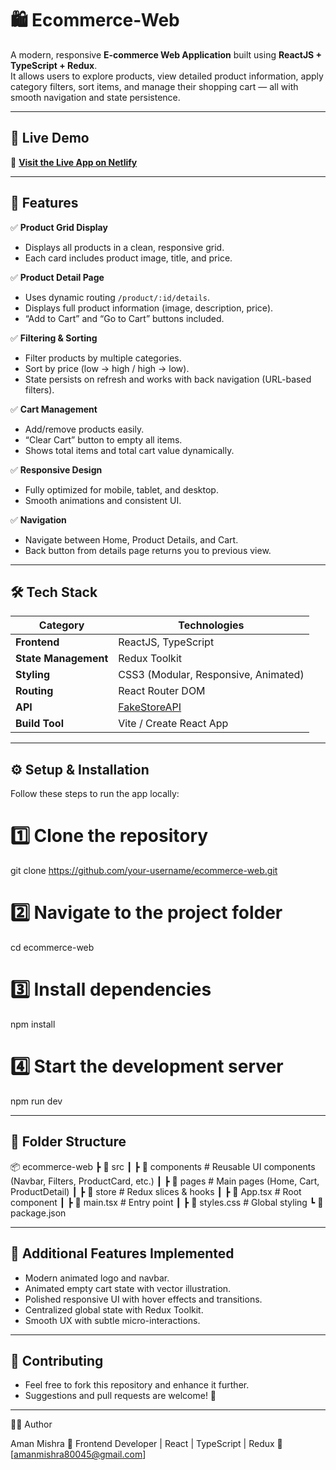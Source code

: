 # 🛍️ Ecommerce-Web

A modern, responsive **E-commerce Web Application** built using **ReactJS + TypeScript + Redux**.  
It allows users to explore products, view detailed product information, apply category filters, sort items, and manage their shopping cart — all with smooth navigation and state persistence.

---

## 🚀 Live Demo
🔗 **[Visit the Live App on Netlify](https://papaya-stardust-6b9a90.netlify.app/)**

---

## 🧠 Features

✅ **Product Grid Display**  
- Displays all products in a clean, responsive grid.  
- Each card includes product image, title, and price.  

✅ **Product Detail Page**  
- Uses dynamic routing `/product/:id/details`.  
- Displays full product information (image, description, price).  
- “Add to Cart” and “Go to Cart” buttons included.  

✅ **Filtering & Sorting**  
- Filter products by multiple categories.  
- Sort by price (low → high / high → low).  
- State persists on refresh and works with back navigation (URL-based filters).  

✅ **Cart Management**  
- Add/remove products easily.  
- “Clear Cart” button to empty all items.  
- Shows total items and total cart value dynamically.  

✅ **Responsive Design**  
- Fully optimized for mobile, tablet, and desktop.  
- Smooth animations and consistent UI.  

✅ **Navigation**  
- Navigate between Home, Product Details, and Cart.  
- Back button from details page returns you to previous view.  

---

## 🛠️ Tech Stack

| Category | Technologies |
|-----------|---------------|
| **Frontend** | ReactJS, TypeScript |
| **State Management** | Redux Toolkit |
| **Styling** | CSS3 (Modular, Responsive, Animated) |
| **Routing** | React Router DOM |
| **API** | [FakeStoreAPI](https://fakestoreapi.com/) |
| **Build Tool** | Vite / Create React App |

---

## ⚙️ Setup & Installation

Follow these steps to run the app locally:

# 1️⃣ Clone the repository
git clone https://github.com/your-username/ecommerce-web.git

# 2️⃣ Navigate to the project folder
cd ecommerce-web

# 3️⃣ Install dependencies
npm install

# 4️⃣ Start the development server
npm run dev

---

## 📂 Folder Structure
📦 ecommerce-web
 ┣ 📂 src
 ┃ ┣ 📂 components     # Reusable UI components (Navbar, Filters, ProductCard, etc.)
 ┃ ┣ 📂 pages          # Main pages (Home, Cart, ProductDetail)
 ┃ ┣ 📂 store          # Redux slices & hooks
 ┃ ┣ 📜 App.tsx        # Root component
 ┃ ┣ 📜 main.tsx       # Entry point
 ┃ ┣ 📜 styles.css     # Global styling
 ┗ 📜 package.json

 ---

## 🌟 Additional Features Implemented

- Modern animated logo and navbar.
- Animated empty cart state with vector illustration.
- Polished responsive UI with hover effects and transitions.
- Centralized global state with Redux Toolkit.
- Smooth UX with subtle micro-interactions.

---

## 💬 Contributing

- Feel free to fork this repository and enhance it further.
- Suggestions and pull requests are welcome! 🤝

---

🧑‍💻 Author

Aman Mishra
💼 Frontend Developer | React | TypeScript | Redux
📧 [amanmishra80045@gmail.com]
